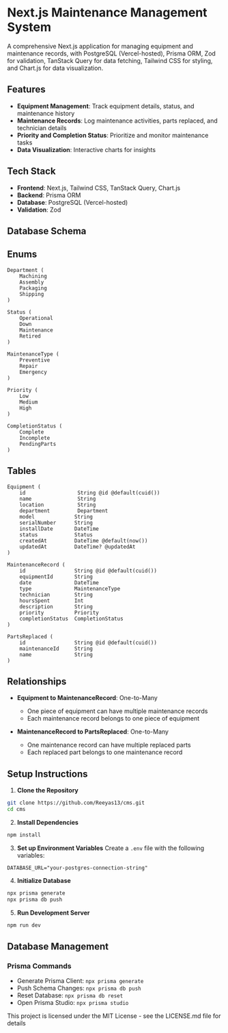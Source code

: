 # Next.js Maintenance Management System

A comprehensive Next.js application for managing equipment and maintenance records, with PostgreSQL (Vercel-hosted), Prisma ORM, Zod for validation, TanStack Query for data fetching, Tailwind CSS for styling, and Chart.js for data visualization.

## Features

- **Equipment Management**: Track equipment details, status, and maintenance history
- **Maintenance Records**: Log maintenance activities, parts replaced, and technician details
- **Priority and Completion Status**: Prioritize and monitor maintenance tasks
- **Data Visualization**: Interactive charts for insights

## Tech Stack

- **Frontend**: Next.js, Tailwind CSS, TanStack Query, Chart.js
- **Backend**: Prisma ORM
- **Database**: PostgreSQL (Vercel-hosted)
- **Validation**: Zod

## Database Schema

## Enums
```
Department (
    Machining
    Assembly
    Packaging
    Shipping
)

Status (
    Operational
    Down
    Maintenance
    Retired
)

MaintenanceType (
    Preventive
    Repair
    Emergency
)

Priority (
    Low
    Medium
    High
)

CompletionStatus (
    Complete
    Incomplete
    PendingParts
)
```

## Tables
```
Equipment (
    id                 String @id @default(cuid())
    name               String
    location           String
    department         Department
    model             String
    serialNumber      String
    installDate       DateTime
    status            Status
    createdAt         DateTime @default(now())
    updatedAt         DateTime? @updatedAt
)

MaintenanceRecord (
    id                String @id @default(cuid())
    equipmentId       String
    date              DateTime
    type              MaintenanceType
    technician        String
    hoursSpent        Int
    description       String
    priority          Priority
    completionStatus  CompletionStatus
)

PartsReplaced (
    id                String @id @default(cuid())
    maintenanceId     String
    name              String
)
```


## Relationships

- **Equipment to MaintenanceRecord**: One-to-Many
  - One piece of equipment can have multiple maintenance records
  - Each maintenance record belongs to one piece of equipment

- **MaintenanceRecord to PartsReplaced**: One-to-Many
  - One maintenance record can have multiple replaced parts
  - Each replaced part belongs to one maintenance record

## Setup Instructions

1. **Clone the Repository**
```bash
git clone https://github.com/Reeyas13/cms.git
cd cms
```

2. **Install Dependencies**
```bash
npm install
```

3. **Set up Environment Variables**
Create a `.env` file with the following variables:
```env
DATABASE_URL="your-postgres-connection-string"
```

4. **Initialize Database**
```bash
npx prisma generate
npx prisma db push
```

5. **Run Development Server**
```bash
npm run dev
```

## Database Management

### Prisma Commands
- Generate Prisma Client: `npx prisma generate`
- Push Schema Changes: `npx prisma db push`
- Reset Database: `npx prisma db reset`
- Open Prisma Studio: `npx prisma studio`




This project is licensed under the MIT License - see the LICENSE.md file for details